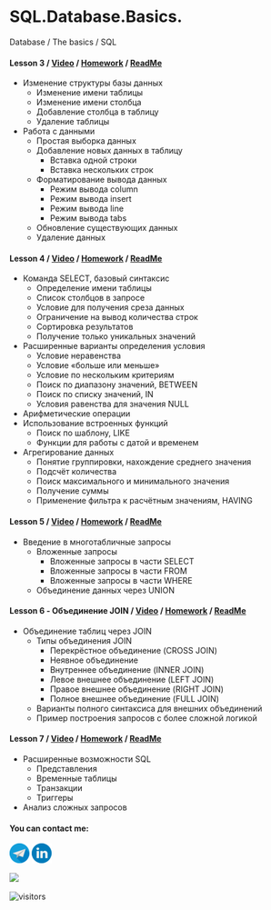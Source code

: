 # SQL.Database.Basics.
Database / The basics / SQL

#### Lesson 3 / [Video]() / [Homework](https://github.com/Mybono/SQL.Database.Basics./blob/main/lesson3.md) / [ReadMe](https://docs.google.com/document/d/1BzlsgcwrzI0epqYkaQXpmpyNwBDy_a-kGU5MHKUm64s/edit#)
  - Изменение структуры базы данных 
    - Изменение имени таблицы
    - Изменение имени столбца
    - Добавление столбца в таблицу
    - Удаление таблицы
  - Работа с данными
    - Простая выборка данных
    - Добавление новых данных в таблицу
      - Вставка одной строки
      - Вставка нескольких строк
    - Форматирование вывода данных
      - Режим вывода column
      - Режим вывода insert
      - Режим вывода line
      - Режим вывода tabs
    - Обновление существующих данных
    - Удаление данных
#### Lesson 4 / [Video]() / [Homework](https://github.com/Mybono/SQL.Database.Basics./blob/main/lesson4.md) / [ReadMe](https://docs.google.com/document/d/1BzlsgcwrzI0epqYkaQXpmpyNwBDy_a-kGU5MHKUm64s/edit#)
- Команда SELECT, базовый синтаксис
  + Определение имени таблицы
  + Список столбцов в запросе
  + Условие для получения среза данных
  + Ограничение на вывод количества строк
  + Сортировка результатов
  + Получение только уникальных значений
- Расширенные варианты определения условия
  - Условие неравенства
  - Условие «больше или меньше»
  - Условие по нескольким критериям
  - Поиск по диапазону значений, BETWEEN
  - Поиск по списку значений, IN
  - Условия равенства для значения NULL
- Арифметические операции
- Использование встроенных функций
  - Поиск по шаблону, LIKE
  - Функции для работы с датой и временем
- Агрегирование данных
  - Понятие группировки, нахождение среднего значения
  - Подсчёт количества
  - Поиск максимального и минимального значения
  - Получение суммы
  - Применение фильтра к расчётным значениям, HAVING

#### Lesson 5 / [Video]() / [Homework](https://github.com/Mybono/SQL.Database.Basics./blob/main/lesson5.md) / [ReadMe](https://docs.google.com/document/d/1BzlsgcwrzI0epqYkaQXpmpyNwBDy_a-kGU5MHKUm64s/edit#)
- Введение в многотабличные запросы
  - Вложенные запросы
    - Вложенные запросы в части SELECT
    - Вложенные запросы в части FROM
    - Вложенные запросы в части WHERE
  - Объединение данных через UNION
#### Lesson 6 - Объединение JOIN / [Video](https://youtu.be/fsEur5eIGN4) / [Homework](https://github.com/Mybono/SQL.Database.Basics./blob/main/lesson6.md) / [ReadMe](https://docs.google.com/document/d/1R5iV11UctEf_cthAd4lJPcDtelGjVlCTbtbyf6r0nQk/edit#heading=h.gjdgxs)
- Объединение таблиц через JOIN
  - Типы объединения JOIN
    - Перекрёстное объединение (CROSS JOIN)
    - Неявное объединение
    - Внутреннее объединение (INNER JOIN)
    - Левое внешнее объединение (LEFT JOIN)
    - Правое внешнее объединение (RIGHT JOIN)
    - Полное внешнее объединение (FULL JOIN)
  - Варианты полного синтаксиса для внешних объединений
  - Пример построения запросов с более сложной логикой
#### Lesson 7 / [Video]() / [Homework]() / [ReadMe](https://docs.google.com/document/d/1BzlsgcwrzI0epqYkaQXpmpyNwBDy_a-kGU5MHKUm64s/edit#)
- Расширенные возможности SQL
  - Представления
  - Временные таблицы
  - Транзакции
  - Триггеры
- Анализ сложных запросов




#### You can contact me:
[![telegram][logotelegram]][telegram]
[![linkedin][logolinkedin]][linkedin]

![]( "wp")

![visitors](https://visitor-badge.glitch.me/badge?page_id=https://github.com/Mybono/SQL.Database.Basics)


[telegram]: https://t.me/def4get
[logotelegram]: https://github.com/Mybono/Mybono/blob/main/assets/telegran%2035%20px.png
[linkedin]: http://linkedin.com/def-say-hello
[logolinkedin]: https://github.com/Mybono/Mybono/blob/main/assets/linedin%2035px.png
[linkedin]: https://github.com/Mybono/Mybono/blob/main/assets/linkedin.png
